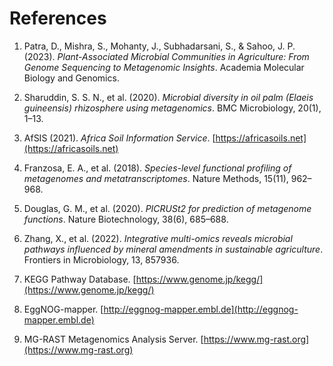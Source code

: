 # References

1. Patra, D., Mishra, S., Mohanty, J., Subhadarsani, S., & Sahoo, J. P. (2023). *Plant-Associated Microbial Communities in Agriculture: From Genome Sequencing to Metagenomic Insights*. Academia Molecular Biology and Genomics.

2. Sharuddin, S. S. N., et al. (2020). *Microbial diversity in oil palm (Elaeis guineensis) rhizosphere using metagenomics*. BMC Microbiology, 20(1), 1–13.

3. AfSIS (2021). *Africa Soil Information Service*. [https://africasoils.net](https://africasoils.net)

4. Franzosa, E. A., et al. (2018). *Species-level functional profiling of metagenomes and metatranscriptomes*. Nature Methods, 15(11), 962–968.

5. Douglas, G. M., et al. (2020). *PICRUSt2 for prediction of metagenome functions*. Nature Biotechnology, 38(6), 685–688.

6. Zhang, X., et al. (2022). *Integrative multi-omics reveals microbial pathways influenced by mineral amendments in sustainable agriculture*. Frontiers in Microbiology, 13, 857936.

7. KEGG Pathway Database. [https://www.genome.jp/kegg/](https://www.genome.jp/kegg/)

8. EggNOG-mapper. [http://eggnog-mapper.embl.de](http://eggnog-mapper.embl.de)

9. MG-RAST Metagenomics Analysis Server. [https://www.mg-rast.org](https://www.mg-rast.org)
